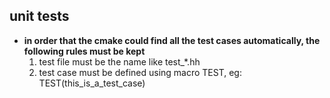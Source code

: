 ## unit tests

- **in order that the cmake could find all the test cases automatically, the following rules must be kept**
    1. test file must be the name like test_*.hh
    2. test case must be defined using macro TEST, eg: TEST(this_is_a_test_case)
